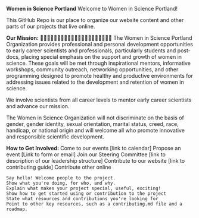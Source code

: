 
**Women in Science Portland**
Welcome to Women in Science Portland! 

This GitHub Repo is our place to organize our website content and other parts of our projects that live online. 

**Our Mission:** 👩🏾‍🏫👩🏻‍⚕️👩🏿‍💻👩🏽‍🚀👩🏻‍🌾👩🏼‍🔬👩🏽‍💼
The Women in Science Portland Organization provides professional and personal development opportunities to early career scientists and professionals, particularly students and post-docs, placing special emphasis on the support and growth of women in science. 
These goals will be met through inspirational mentors, informative workshops, community outreach, networking opportunities, and other programming designed to promote healthy and productive environments for addressing issues related to the development and retention of women in science. 

We involve scientists from all career levels to mentor early career scientists and advance our mission. 

The Women in Science Organization will not discriminate on the basis of gender, gender identity, sexual orientation, marital status, creed, race, handicap, or national origin and will welcome all who promote innovative and responsible scientific development.


**How to Get Involved:** 
Come to our events [link to calendar]
Propose an event [Link to form or email]
Join our Steering Committee [link to description of our leadership structure]
Contribute to our website [link to contributing guide]
Contribute other online


    Say hello! Welcome people to the project.
    Show what you're doing, for who, and why.
    Explain what makes your project special, useful, exciting!
    Show how to get started using or contribution to the project
    State what resources and contributions you're looking for
    Point to other key resources, such as a contributing.md file and a roadmap.




